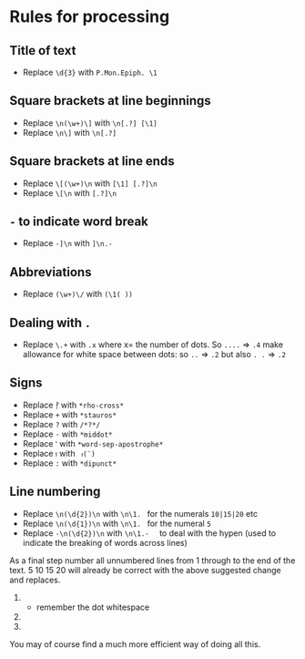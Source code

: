 # Rules for processing

## Title of text
- Replace `\d{3}` with `P.Mon.Epiph. \1`

## Square brackets at line beginnings
- Replace `\n(\w+)\]` with `\n[.?] [\1]`
- Replace `\n\]` with `\n[.?]`

## Square brackets at line ends
- Replace `\[(\w+)\n` with `[\1] [.?]\n`
- Replace `\[\n` with `[.?]\n`

## `-` to indicate word break
- Replace `-]\n` with `]\n.- `

## Abbreviations
- Replace `(\w+)\/` with `(\1( ))`

## Dealing with `.`
- Replace `\.+` with `.x` where x= the number of dots. So `....` => `.4` make allowance for white space between dots: so `..` => `.2` but also `. .` => `.2`

## Signs
- Replace `⳨` with `*rho-cross*`
- Replace `+` with `*stauros*`
- Replace `?` with `/*?*/`
- Replace `·` with `*middot*`
- Replace `⳿` with `*word-sep-apostrophe*`
- Replace `ⲓ̈` with ` ⲓ(¨)`
- Replace `:` with `*dipunct*`


## Line numbering
- Replace `\n(\d{2})\n` with `\n\1. ` for the numerals `10|15|20` etc
- Replace `\n(\d{1})\n` with `\n\1. ` for the numeral `5`
- Replace `-\n(\d{2})\n` with `\n\1.-  ` to deal with the hypen (used to indicate the breaking of words across lines)

As a final step number all unnumbered lines from 1 through to the end of the text. 5 10 15 20 will already be correct with the above suggested change and replaces.
1.  - remember the dot whitespace 
2. 
3. 
You may of course find a much more efficient way of doing all this.
